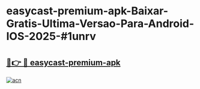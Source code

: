 # easycast-premium-apk-Baixar-Gratis-Ultima-Versao-Para-Android-IOS-2025-#1unrv

# <h2><a href="https://ainizakaria.my?title=easycast-premium-apk&ref=24M">🔗👉 🔴 easycast-premium-apk</a></h2>

[![acn](https://github.com/user-attachments/assets/0f9c940e-d8b0-45ae-aac7-cd30a18b3e1c)](https://ainizakaria.my?title=easycast-premium-apk&ref=24M)

